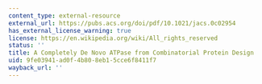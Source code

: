 ```yaml
---
content_type: external-resource
external_url: https://pubs.acs.org/doi/pdf/10.1021/jacs.0c02954
has_external_license_warning: true
license: https://en.wikipedia.org/wiki/All_rights_reserved
status: ''
title: A Completely De Novo ATPase from Combinatorial Protein Design
uid: 9fe03941-ad0f-4b80-8eb1-5cce6f8411f7
wayback_url: ''
---
```

